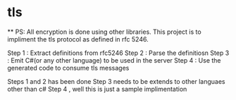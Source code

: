 tls
=======

** PS: All encryption is done using other libraries. This project is to impliment the tls protocol as defined in rfc 5246.

Step 1 : Extract definitions from rfc5246
Step 2 : Parse the definitiosn
Step 3 : Emit C#(or any other language) to be used in the server
Step 4 : Use the generated code to consume tls messages

Steps 1 and 2 has been done
Step 3 needs to be extends to other languaes other than c#
Step 4 , well this is just a sample implimentation